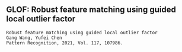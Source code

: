 ## GLOF: Robust feature matching using guided local outlier factor
```
Robust feature matching using guided local outlier factor
Gang Wang, Yufei Chen
Pattern Recognition, 2021, Vol. 117, 107986.
```
